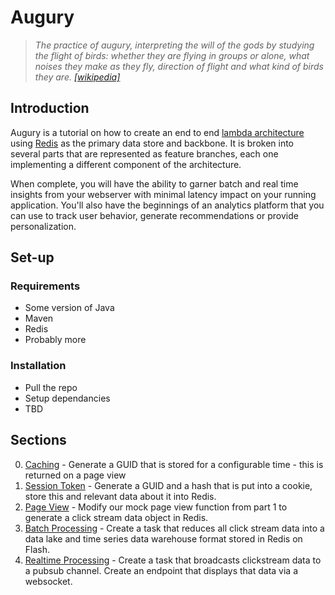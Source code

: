 # Augury
>*The practice of augury, interpreting the will of the gods by studying the flight of birds: whether they are flying in groups or alone, what noises they make as they fly, direction of flight and what kind of birds they are. [[wikipedia]](https://en.wikipedia.org/wiki/Augur)*

## Introduction
Augury is a tutorial on how to create an end to end [lambda architecture](https://en.wikipedia.org/wiki/Lambda_architecture) using [Redis](https://redis.io) as the primary data store and backbone.  It is broken into several parts that are represented as feature branches, each one implementing a different component of the architecture.  

When complete, you will have the ability to garner batch and real time insights from your webserver with minimal latency impact on your running application.  You'll also have the beginnings of an analytics platform that you can use to track user behavior, generate recommendations or provide personalization.  

## Set-up
### Requirements
- Some version of Java
- Maven
- Redis
- Probably more

### Installation
- Pull the repo
- Setup dependancies
- TBD

## Sections
0. [Caching](https://github.com/timeartist/augury/tree/1-caching) - Generate a GUID that is stored for a configurable time - this is returned on a page view
0. [Session Token](https://github.com/timeartist/augury/tree/2-session-token) - Generate a GUID and a hash that is put into a cookie, store this and relevant data about it into Redis.
0. [Page View](https://github.com/timeartist/augury/tree/3-page-view) - Modify our mock page view function from part 1 to generate a click stream data object in Redis.
0. [Batch Processing](https://github.com/timeartist/augury/tree/4-batch-processing) - Create a task that reduces all click stream data into a data lake and time series data warehouse format stored in Redis on Flash.
0. [Realtime Processing](https://github.com/timeartist/augury/tree/5-realtime-processing) - Create a task that broadcasts clickstream data to a pubsub channel. Create an endpoint that displays that data via a websocket.


